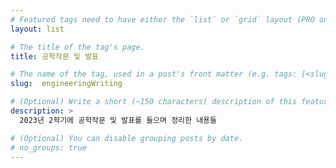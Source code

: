 ```yaml
---
# Featured tags need to have either the `list` or `grid` layout (PRO only).
layout: list

# The title of the tag's page.
title: 공학작문 및 발표

# The name of the tag, used in a post's front matter (e.g. tags: [<slug>]).
slug:  engineeringWriting

# (Optional) Write a short (~150 characters) description of this featured tag.
description: >
  2023년 2학기에 공학작문 및 발표를 들으며 정리한 내용들

# (Optional) You can disable grouping posts by date.
# no_groups: true
---
```


